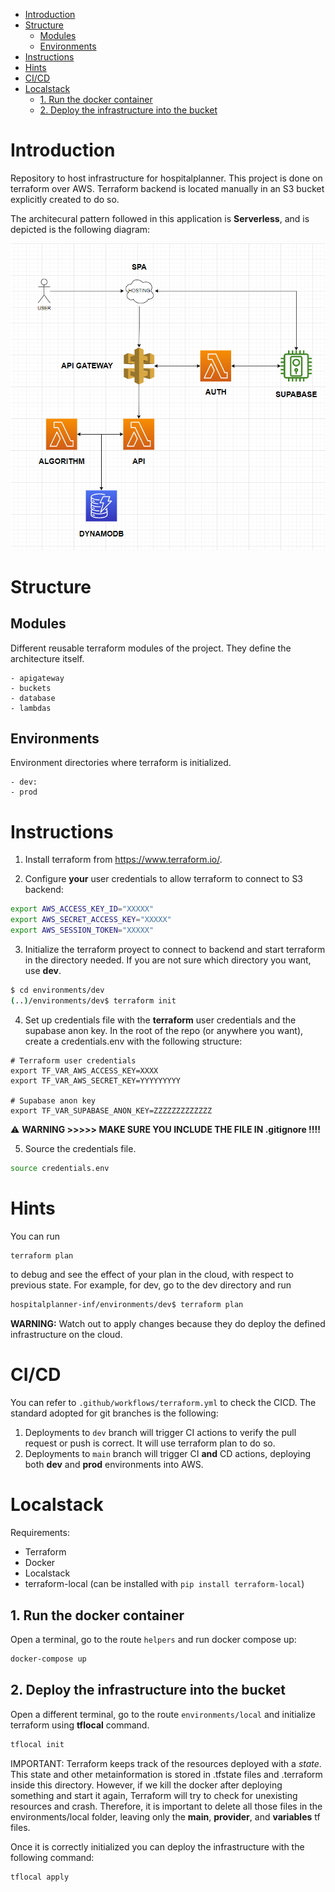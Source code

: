 
- [Introduction](#introduction)
- [Structure](#structure)
  - [Modules](#modules)
  - [Environments](#environments)
- [Instructions](#instructions)
- [Hints](#hints)
- [CI/CD](#cicd)
- [Localstack](#localstack)
  - [1. Run the docker container](#1-run-the-docker-container)
  - [2. Deploy the infrastructure into the bucket](#2-deploy-the-infrastructure-into-the-bucket)

# Introduction
Repository to host infrastructure for hospitalplanner. This project is done on terraform over AWS. Terraform backend is located manually in an S3 bucket explicitly created to do so. 

The architecural pattern followed in this application is **Serverless**, and is depicted is the following diagram:

![Architecture of the application.](architecture.png)

# Structure

## Modules
Different reusable terraform modules of the project. They define the architecture itself.

    - apigateway
    - buckets
    - database
    - lambdas
## Environments
Environment directories where terraform is initialized.

    - dev:
    - prod

# Instructions

1. Install terraform from https://www.terraform.io/.

2. Configure **your** user credentials to allow terraform to connect to S3 backend:

```bash
export AWS_ACCESS_KEY_ID="XXXXX"
export AWS_SECRET_ACCESS_KEY="XXXXX"
export AWS_SESSION_TOKEN="XXXXX"
```

3. Initialize the terraform proyect to connect to backend and start terraform in the directory needed. If you are not sure which directory you want, use **dev**.
```bash
$ cd environments/dev
(..)/environments/dev$ terraform init
```


4. Set up credentials file with the **terraform** user credentials and the supabase anon key. In the root of the repo (or anywhere you want), create a credentials.env with the following structure:

``` 
# Terraform user credentials
export TF_VAR_AWS_ACCESS_KEY=XXXX
export TF_VAR_AWS_SECRET_KEY=YYYYYYYYY

# Supabase anon key
export TF_VAR_SUPABASE_ANON_KEY=ZZZZZZZZZZZZZ
```
⚠️ **WARNING >>>>> MAKE SURE YOU INCLUDE THE FILE IN .gitignore !!!!**


5. Source the credentials file.

```bash
source credentials.env
```

# Hints
You can run 
```bash
terraform plan
```
 
to debug and see the effect of your plan in the cloud, with respect to previous state. For example, for dev, go to the dev directory and run

```bash
hospitalplanner-inf/environments/dev$ terraform plan
```

**WARNING:** Watch out to apply changes because they do deploy the defined infrastructure on the cloud.

# CI/CD
You can refer to `.github/workflows/terraform.yml`  to check the CICD. The standard adopted for git branches is the following:
1. Deployments to `dev` branch will trigger CI actions to verify the pull request or push is correct. It will use terraform plan to do so.
2. Deployments to `main` branch will trigger CI **and** CD actions, deploying both **dev** and **prod** environments into AWS.


# Localstack
Requirements:
- Terraform
- Docker
- Localstack
- terraform-local (can be installed with `pip install terraform-local`)

## 1. Run the docker container
Open a terminal, go to the route `helpers` and run docker compose up:
``` bash
docker-compose up
```

## 2. Deploy the infrastructure into the bucket
 Open a different terminal, go to the route `environments/local` and initialize terraform using **tflocal** command.

 ``` bash
 tflocal init
 ```

IMPORTANT: Terraform keeps track of the resources deployed with a *state*. This state and other metainformation is stored in .tfstate files and .terraform inside this directory. However, if we kill the docker after deploying something and start it again, Terraform will try to check for unexisting resources and crash. Therefore, it is important to delete all those files in the environments/local folder, leaving only the **main**, **provider**, and **variables** tf files.

Once it is correctly initialized you can deploy the infrastructure with the following command:
```bash
tflocal apply
```
